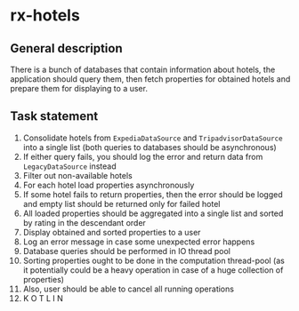 # rx-hotels

## General description

There is a bunch of databases that contain information about hotels, the application should query them, then fetch properties for obtained hotels and prepare them for displaying to a user.

## Task statement

1. Consolidate hotels from `ExpediaDataSource` and `TripadvisorDataSource` into a single list (both queries to databases should be asynchronous)
2. If either query fails, you should log the error and return data from `LegacyDataSource` instead
3. Filter out non-available hotels
4. For each hotel load properties asynchronously
5. If some hotel fails to return properties, then the error should be logged and empty list should be returned only for failed hotel
6. All loaded properties should be aggregated into a single list and sorted by rating in the descendant order
7. Display obtained and sorted properties to a user
8. Log an error message in case some unexpected error happens
9. Database queries should be performed in IO thread pool
10. Sorting properties ought to be done in the computation thread-pool (as it potentially could be a heavy operation in case of a huge collection of properties)
11. Also, user should be able to cancel all running operations
12. K O T L I N